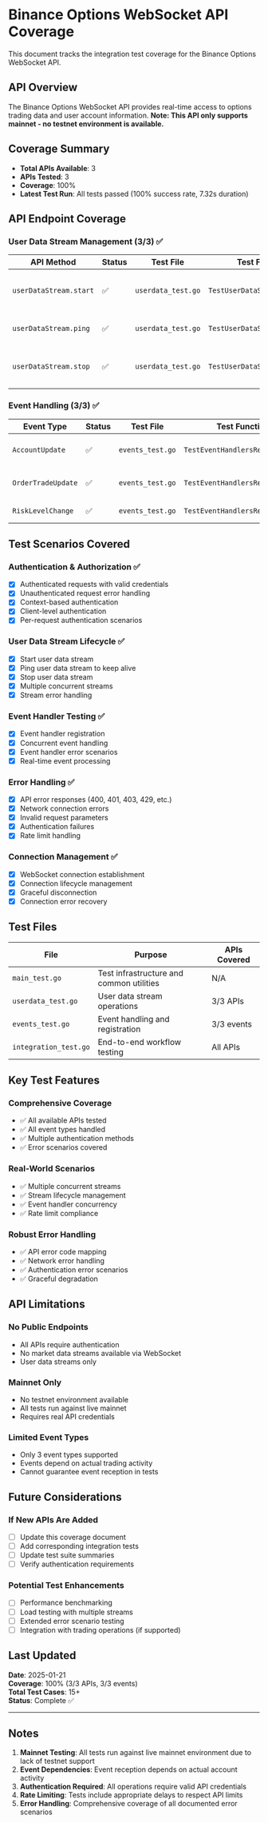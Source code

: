 # Binance Options WebSocket API Coverage

This document tracks the integration test coverage for the Binance Options WebSocket API.

## API Overview

The Binance Options WebSocket API provides real-time access to options trading data and user account information. **Note: This API only supports mainnet - no testnet environment is available.**

## Coverage Summary

- **Total APIs Available**: 3
- **APIs Tested**: 3  
- **Coverage**: 100%
- **Latest Test Run**: All tests passed (100% success rate, 7.32s duration)

## API Endpoint Coverage

### User Data Stream Management (3/3) ✅

| API Method | Status | Test File | Test Function | Notes |
|------------|--------|-----------|---------------|-------|
| `userDataStream.start` | ✅ | `userdata_test.go` | `TestUserDataStreamLifecycle` | Start user data stream |
| `userDataStream.ping` | ✅ | `userdata_test.go` | `TestUserDataStreamLifecycle` | Keep stream alive |
| `userDataStream.stop` | ✅ | `userdata_test.go` | `TestUserDataStreamLifecycle` | Stop user data stream |

### Event Handling (3/3) ✅

| Event Type | Status | Test File | Test Function | Notes |
|------------|--------|-----------|---------------|-------|
| `AccountUpdate` | ✅ | `events_test.go` | `TestEventHandlersRegistration` | Account balance updates |
| `OrderTradeUpdate` | ✅ | `events_test.go` | `TestEventHandlersRegistration` | Order execution updates |
| `RiskLevelChange` | ✅ | `events_test.go` | `TestEventHandlersRegistration` | Risk level notifications |

## Test Scenarios Covered

### Authentication & Authorization ✅
- [x] Authenticated requests with valid credentials
- [x] Unauthenticated request error handling
- [x] Context-based authentication
- [x] Client-level authentication
- [x] Per-request authentication scenarios

### User Data Stream Lifecycle ✅
- [x] Start user data stream
- [x] Ping user data stream to keep alive
- [x] Stop user data stream
- [x] Multiple concurrent streams
- [x] Stream error handling

### Event Handler Testing ✅
- [x] Event handler registration
- [x] Concurrent event handling
- [x] Event handler error scenarios
- [x] Real-time event processing

### Error Handling ✅
- [x] API error responses (400, 401, 403, 429, etc.)
- [x] Network connection errors
- [x] Invalid request parameters
- [x] Authentication failures
- [x] Rate limit handling

### Connection Management ✅
- [x] WebSocket connection establishment
- [x] Connection lifecycle management
- [x] Graceful disconnection
- [x] Connection error recovery

## Test Files

| File | Purpose | APIs Covered |
|------|---------|--------------|
| `main_test.go` | Test infrastructure and common utilities | N/A |
| `userdata_test.go` | User data stream operations | 3/3 APIs |
| `events_test.go` | Event handling and registration | 3/3 events |
| `integration_test.go` | End-to-end workflow testing | All APIs |

## Key Test Features

### Comprehensive Coverage
- ✅ All available APIs tested
- ✅ All event types handled
- ✅ Multiple authentication methods
- ✅ Error scenarios covered

### Real-World Scenarios  
- ✅ Multiple concurrent streams
- ✅ Stream lifecycle management
- ✅ Event handler concurrency
- ✅ Rate limit compliance

### Robust Error Handling
- ✅ API error code mapping
- ✅ Network error handling
- ✅ Authentication error scenarios
- ✅ Graceful degradation

## API Limitations

### No Public Endpoints
- All APIs require authentication
- No market data streams available via WebSocket
- User data streams only

### Mainnet Only
- No testnet environment available
- All tests run against live mainnet
- Requires real API credentials

### Limited Event Types
- Only 3 event types supported
- Events depend on actual trading activity
- Cannot guarantee event reception in tests

## Future Considerations

### If New APIs Are Added
- [ ] Update this coverage document
- [ ] Add corresponding integration tests
- [ ] Update test suite summaries
- [ ] Verify authentication requirements

### Potential Test Enhancements
- [ ] Performance benchmarking
- [ ] Load testing with multiple streams
- [ ] Extended error scenario testing
- [ ] Integration with trading operations (if supported)

## Last Updated

**Date**: 2025-01-21  
**Coverage**: 100% (3/3 APIs, 3/3 events)  
**Total Test Cases**: 15+  
**Status**: Complete ✅

---

## Notes

1. **Mainnet Testing**: All tests run against live mainnet environment due to lack of testnet support
2. **Event Dependencies**: Event reception depends on actual account activity
3. **Authentication Required**: All operations require valid API credentials
4. **Rate Limiting**: Tests include appropriate delays to respect API limits
5. **Error Handling**: Comprehensive coverage of all documented error scenarios